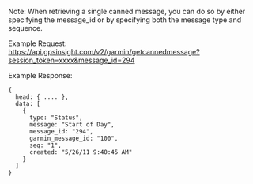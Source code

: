 Note: When retrieving a single canned message, you can do so by either specifying the message_id or by specifying both the message type and sequence.

Example Request: https://api.gpsinsight.com/v2/garmin/getcannedmessage?session_token=xxxx&message_id=294

Example Response:

    {
      head: { .... },
      data: [
        {
          type: "Status",
          message: "Start of Day",
          message_id: "294",
          garmin_message_id: "100",
          seq: "1",
          created: "5/26/11 9:40:45 AM"
        }
      ]
    }
